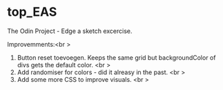 # top_EAS

The Odin Project - Edge a sketch excercise.

Improvemments:<br \>
1. Button reset toevoegen. Keeps the same grid but backgroundColor of divs gets the default color. <br \>
2. Add randomiser for colors - did it alreasy in the past. <br \>
3. Add some more CSS to improve visuals. <br \>
